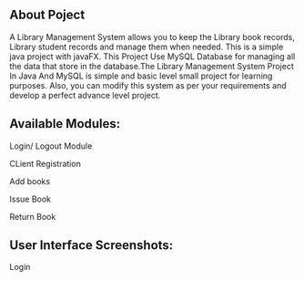 ## About Poject
A Library Management System allows you to keep the Library book records, Library student records and manage them when needed. This is a simple java project with javaFX. This Project Use MySQL Database for managing all the data that store in the database.The Library Management System Project In Java And MySQL is simple and basic level small project for learning purposes. Also, you can modify this system as per your requirements and develop a perfect advance level project.

## Available Modules:
Login/ Logout Module

CLient Registration

Add books

Issue Book

Return Book

## User Interface Screenshots:
Login
